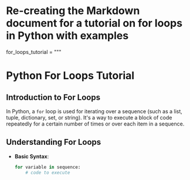 # Re-creating the Markdown document for a tutorial on for loops in Python with examples

for_loops_tutorial = """
# Python For Loops Tutorial

## Introduction to For Loops
In Python, a `for` loop is used for iterating over a sequence (such as a list, tuple, dictionary, set, or string). It's a way to execute a block of code repeatedly for a certain number of times or over each item in a sequence.

## Understanding For Loops
- **Basic Syntax**:
  ```python
  for variable in sequence:
      # code to execute
